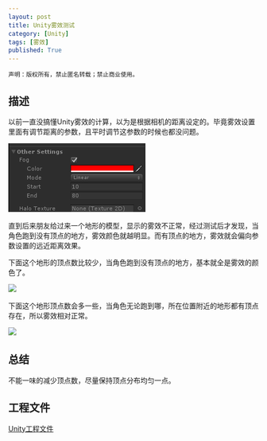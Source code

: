 ```yaml
---
layout: post
title: Unity雾效测试
category: [Unity]
tags: [雾效]
published: True
---
```



`声明：版权所有，禁止匿名转载；禁止商业使用。`

## 描述
以前一直没搞懂Unity雾效的计算，以为是根据相机的距离设定的。毕竟雾效设置里面有调节距离的参数，且平时调节这参数的时候也都没问题。

<left><img src="/public/img/Unity雾效测试/1.png"></left>

直到后来朋友给过来一个地形的模型，显示的雾效不正常，经过测试后才发现，当角色跑到没有顶点的地方，雾效颜色就越明显。而有顶点的地方，雾效就会偏向参数设置的远近距离效果。

下面这个地形的顶点数比较少，当角色跑到没有顶点的地方，基本就全是雾效的颜色了。

<left><img src="/public/img/Unity雾效测试/2.gif"></left>

下面这个地形顶点数会多一些，当角色无论跑到哪，所在位置附近的地形都有顶点存在，所以雾效相对正常。

<left><img src="/public/img/Unity雾效测试/3.gif"></left>

## 总结
不能一味的减少顶点数，尽量保持顶点分布均匀一点。

## 工程文件

[Unity工程文件](4.unitypackage)